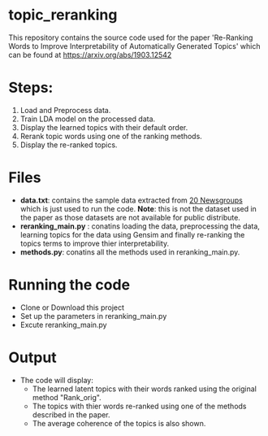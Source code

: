 # topic_reranking
This repository contains the source code used for the paper 'Re-Ranking Words to Improve Interpretability of Automatically Generated Topics' which can be found at https://arxiv.org/abs/1903.12542


# Steps:
1. Load and Preprocess data.
2. Train LDA model on the processed data.
3. Display the learned topics with their default order.
4. Rerank topic words using one of the ranking methods.
5. Display the re-ranked topics.




# Files
* **data.txt**: contains the sample data extracted from [20 Newsgroups](http://qwone.com/~jason/20Newsgroups/) which is just used to run the code. __Note__: this is not the dataset used in the paper as those datasets are not available for public distribute.  
* **reranking_main.py** : conatins loading the data, preprocessing the data, learning topics for the data using Gensim and finally re-ranking the topics terms to improve thier interpretability.
* **methods.py**: conatins all the methods used in reranking_main.py.

# Running the code
* Clone or Download this project
* Set up the parameters in reranking_main.py
* Excute reranking_main.py 


# Output 
* The code will display:
    * The learned latent topics with their words ranked using the original method "Rank_orig". 
    * The topics with thier words re-ranked using one of the methods described in the paper.
    * The average coherence of the topics is also shown. 
    



